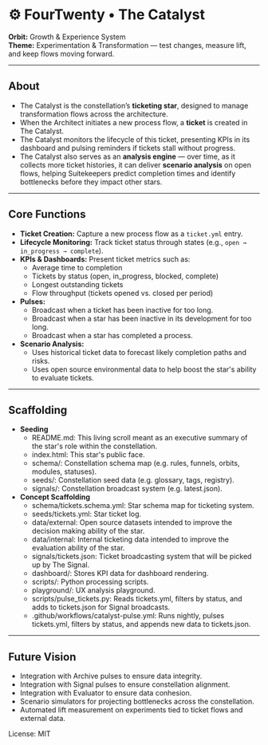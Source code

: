 # ⚙️ FourTwenty • The Catalyst

**Orbit:** Growth & Experience System  
**Theme:** Experimentation & Transformation — test changes, measure lift, and keep flows moving forward.  

---

## About

- The Catalyst is the constellation’s **ticketing star**, designed to manage transformation flows across the architecture.  
- When the Architect initiates a new process flow, a **ticket** is created in The Catalyst.  
- The Catalyst monitors the lifecycle of this ticket, presenting KPIs in its dashboard and pulsing reminders if tickets stall without progress.  
- The Catalyst also serves as an **analysis engine** — over time, as it collects more ticket histories, it can deliver **scenario analysis** on open flows, helping Suitekeepers predict completion times and identify bottlenecks before they impact other stars.  

---

## Core Functions

- **Ticket Creation:** Capture a new process flow as a `ticket.yml` entry.  
- **Lifecycle Monitoring:** Track ticket status through states (e.g., `open → in_progress → complete`).  
- **KPIs & Dashboards:** Present ticket metrics such as:  
  - Average time to completion  
  - Tickets by status (open, in_progress, blocked, complete)  
  - Longest outstanding tickets  
  - Flow throughput (tickets opened vs. closed per period)  
- **Pulses:**
  - Broadcast when a ticket has been inactive for too long.
  - Broadcast when a star has been inactive in its development for too long.
  - Broadcast when a star has completed a process.  
- **Scenario Analysis:**
  - Uses historical ticket data to forecast likely completion paths and risks.
  - Uses open source environmental data to help boost the star's ability to evaluate tickets.   

---

## Scaffolding

- **Seeding**
  - README.md: This living scroll meant as an executive summary of the star's role within the constellation.
  - index.html: This star's public face.
  - schema/: Constellation schema map (e.g. rules, funnels, orbits, modules, statuses).
  - seeds/: Constellation seed data (e.g. glossary, tags, registry).
  - signals/: Constellation broadcast system (e.g. latest.json).
- **Concept Scaffolding**
  - schema/tickets.schema.yml: Star schema map for ticketing system.
  - seeds/tickets.yml: Star ticket log.
  - data/external: Open source datasets intended to improve the decision making ability of the star.
  - data/internal: Internal ticketing data intended to improve the evaluation ability of the star.
  - signals/tickets.json: Ticket broadcasting system that will be picked up by The Signal.
  - dashboard/: Stores KPI data for dashboard rendering.
  - scripts/: Python processing scripts.
  - playground/: UX analysis playground.
  - scripts/pulse_tickets.py: Reads tickets.yml, filters by status, and adds to tickets.json for Signal broadcasts.
  - .github/workflows/catalyst-pulse.yml: Runs nightly, pulses tickets.yml, filters by status, and appends new data to tickets.json.

---

## Future Vision

- Integration with Archive pulses to ensure data integrity.
- Integration with Signal pulses to ensure constellation alignment.
- Integration with Evaluator to ensure data conhesion.
- Scenario simulators for projecting bottlenecks across the constellation.
- Automated lift measurement on experiments tied to ticket flows and external data.

License: MIT
